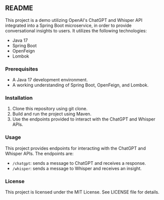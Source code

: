 ## README

This project is a demo utilizing OpenAI's ChatGPT and Whisper API integrated into a Spring Boot microservice, in order to provide conversational insights to users. It utilizes the following technologies:

- Java 17
- Spring Boot
- OpenFeign
- Lombok

### Prerequisites

- A Java 17 development environment.
- A working understanding of Spring Boot, OpenFeign, and Lombok.

### Installation

1. Clone this repository using git clone.
2. Build and run the project using Maven.
3. Use the endpoints provided to interact with the ChatGPT and Whisper APIs.

### Usage

This project provides endpoints for interacting with the ChatGPT and Whisper APIs. The endpoints are:

- `/chatgpt`: sends a message to ChatGPT and receives a response.
- `/whisper`: sends a message to Whisper and receives an insight.

### License

This project is licensed under the MIT License. See LICENSE file for details.